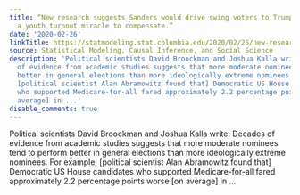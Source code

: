 ```yaml
---
title: “New research suggests Sanders would drive swing voters to Trump — and need
  a youth turnout miracle to compensate.”
date: '2020-02-26'
linkTitle: https://statmodeling.stat.columbia.edu/2020/02/26/new-research-suggests-sanders-would-drive-swing-voters-to-trump-and-need-a-youth-turnout-miracle-to-compensate/
source: Statistical Modeling, Causal Inference, and Social Science
description: 'Political scientists David Broockman and Joshua Kalla write: Decades
  of evidence from academic studies suggests that more moderate nominees tend to perform
  better in general elections than more ideologically extreme nominees. For example,
  [political scientist Alan Abramowitz found that] Democratic US House candidates
  who supported Medicare-for-all fared approximately 2.2 percentage points worse [on
  average] in ...'
disable_comments: true
---
```

Political scientists David Broockman and Joshua Kalla write: Decades of evidence from academic studies suggests that more moderate nominees tend to perform better in general elections than more ideologically extreme nominees. For example, [political scientist Alan Abramowitz found that] Democratic US House candidates who supported Medicare-for-all fared approximately 2.2 percentage points worse [on average] in ...